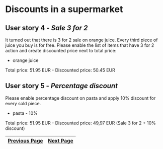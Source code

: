# Discounts in a supermarket

## User story 4 - *Sale 3 for 2*
It turned out that there is 3 for 2 sale on orange juice. Every third piece of juice you buy is for free.
Please enable the list of items that have 3 for 2 action and create discounted price next to total price:
* orange juice

Total price: 51.95 EUR - Discounted price: 50.45 EUR

## User story 5 - *Percentage discount*
Please enable percentage discount on pasta and apply 10% discount for every sold piece.
* pasta - 10%

Total price: 51.95 EUR - Discounted price: 49,97 EUR (Sale 3 for 2 + 10% discount)

[Previous Page](kata001-supermarket-pricing01.md) | [Next Page](kata001-supermarket-pricing01.md)
------------------------------------------------- | ---------------------------------------------